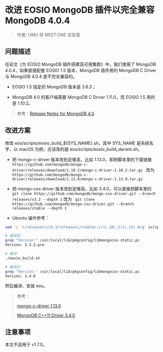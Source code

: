 # 改进 EOSIO MongoDB 插件以完全兼容 MongoDB 4.0.4

> 作者: UMU @ MEET.ONE 实验室

## 问题描述

在前文《为 EOSIO MongoDB 插件搭建高可用集群》中，我们使用了 MongoDB 4.0.4，如果直接配套 EOSIO 1.5 版本，MongoDB 插件用的 MongoDB C Driver 与 MongoDB 4.0.4 是不完全兼容的。

- EOSIO 1.5 指定的 MongoDB 版本是 3.6.3；

- MongoDB 4.0 的客户端需要 MongoDB C Driver 1.11.0，而 EOSIO 1.5 用的是 1.10.2。

> 参考：[Release Notes for MongoDB 4.0](https://docs.mongodb.com/manual/release-notes/4.0/#drivers)

## 改进方案

修改 eos/scripts/eosio_build_${SYS_NAME}.sh，其中 SYS_NAME 是系统名字，以 macOS 为例，应该改的是 eos/scripts/eosio_build_darwin.sh。

- 把 mongo-c-driver 版本改到足够高，比如 1.13.0，即把脚本里的下载链接 `https://github.com/mongodb/mongo-c-driver/releases/download/1.10.2/mongo-c-driver-1.10.2.tar.gz ` 改为 `https://github.com/mongodb/mongo-c-driver/releases/download/1.13.0/mongo-c-driver-1.13.0.tar.gz`

- 把 mongo-cxx-driver 版本改到足够高，比如 3.4.0，可以直接把脚本里的 `git clone https://github.com/mongodb/mongo-cxx-driver.git --branch releases/v3.3 --depth 1` 改为 `
git clone https://github.com/mongodb/mongo-cxx-driver.git --branch releases/stable --depth 1`

- Ubuntu 操作参考：
```bash
sed -i 's/releases\/v3.3/releases\/stable/;s/1\.10\.2/1\.13\.0/g' scripts/eosio_build_ubuntu.sh

# 编译前
grep "Version:" /usr/local/lib/pkgconfig/libmongocxx-static.pc
Version: 3.3.2-pre

# 编译
./eosio_build.sh

# 编译后
grep "Version:" /usr/local/lib/pkgconfig/libmongocxx-static.pc
Version: 3.4.0
```

然后编译、安装 eos。

> 参考：
>
> [mongo-c-driver 1.13.0](https://github.com/mongodb/mongo-c-driver/releases/tag/1.13.0)
>
> [MongoDB C++11 Driver 3.4.0](https://github.com/mongodb/mongo-cxx-driver/releases/tag/r3.4.0)

## 注意事项

本文不适用于 v1.7.0。
